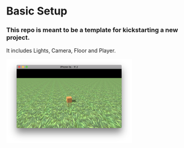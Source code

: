 # Basic Setup
### This repo is meant to be a template for kickstarting a new project.

It includes Lights, Camera, Floor and Player.

<img width="66%" src="basic-setup.png" alt="screenshot">
